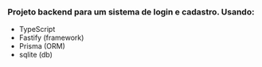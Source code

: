 <h3>Projeto backend para um sistema de login e cadastro. Usando:</h3>

- TypeScript
- Fastify (framework)
- Prisma (ORM)
- sqlite (db)
